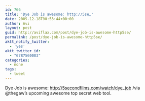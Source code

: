 ```yaml
---
id: 766
title: 'Dye Job is awesome: http://5se…'
date: 2009-12-18T00:53:44+00:00
author: Avi
layout: post
guid: http://aviflax.com/post/dye-job-is-awesome-http5se/
permalink: /post/dye-job-is-awesome-http5se/
aktt_notify_twitter:
  - 'yes'
aktt_twitter_id:
  - "6787560083"
categories:
  - none
tags:
  - tweet
---
```

Dye Job is awesome: <a href="http://5secondfilms.com/watch/dye_job" rel="nofollow">http://5secondfilms.com/watch/dye_job</a> /via @thegaw&#8217;s upcoming awesome top secret web tool.